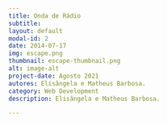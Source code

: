 ```yaml
---
title: Onda de Rádio
subtitle: 
layout: default
modal-id: 2
date: 2014-07-17
img: escape.png
thumbnail: escape-thumbnail.png
alt: image-alt
project-date: Agosto 2021
autores: Elisângela e Matheus Barbosa.
category: Web Development
description: Elisângela e Matheus Barbosa.

---
```

